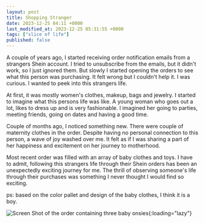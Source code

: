```yaml
---
layout: post
title: Shopping Stranger
date: 2023-12-25 04:11 +0000
last_modified_at: 2023-12-25 05:31:55 +0000
tags: ["slice of life"]
published: false
---
```


A couple of years ago, I started receiving order notification emails from a strangers
Shein account. I tried to unsubscribe from the emails, but it didn't work, so I
just ignored them. But slowly I started opening the orders to see what this person
was purchasing. It felt wrong but I couldn't help it. I was curious. I wanted to
peek into this strangers life.

At first, it was mostly women's clothes, makeup, bags and jewelry. I
started to imagine what this persons life was like. A young woman who goes out
a lot, likes to dress up and is very fashionable. I imagined her going to
parties, meeting friends, going on dates and having a good time.

Couple of months ago, I noticed something new. There were couple of maternity
clothes in the order. Despite having no personal connection to this person, a
wave of joy washed over me. It felt as if I was sharing a part of her happiness
and excitement on her journey to motherhood.

Most recent order was filled with an array of baby clothes and toys. I have to
admit, following this strangers life through their Shein orders has been an
unexpectedly exciting journey for me. The thrill of observing someone's life
through their purchases was something I never thought I would find so exciting.

ps: based on the color pallet and design of the baby clothes, I think it is a boy.

![Screen Shot of the order containing three baby onsies](//i.chenna.me/posts/shopping-stranger-2.png){:loading="lazy"}

